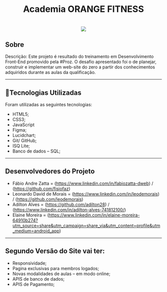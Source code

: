 
<h1 align="center">
    <p>Academia ORANGE FITNESS</p>
</h1>

<h1 align="center">
    <img src="https://github.com/leodemorais/projeto_academia/blob/master/assets/images/Imagem%20do%20projeto.png">
</h1>

## Sobre


Descrição: Este projeto é resultado do treinamento em Desenvolvimento Front-End promovido pela #Proz. O desafio apresentado foi o de planejar, construir e implementar um web-site do zero a partir dos conhecimentos adquiridos durante as aulas da qualificação.

--- 

## 📂Tecnologias Utilizadas

Foram utilizadas as seguintes tecnologias:

- HTML5;
- CSS3;
- JavaScript
- Figma;
- Lucidchart;
- Git/ GitHub;
- ISQ Lite;
- Banco de dados – SQL;
---

## Desenvolvedores do Projeto

- Fábio Andre Zatta = (https://www.linkedin.com/in/fabiozatta-dweb) / (https://github.com/fisiofaz)
- Leonardo David de Morais = (https://www.linkedin.com/in/leodemorais) / (https://github.com/leodemorais)
- Adilton Alves = (https://github.com/adilton28) / (https://www.linkedin.com/in/adilton-alves-741812100/)
- Elaine Moreira = (https://www.linkedin.com/in/elaine-moreira-64910b274?utm_source=share&utm_campaign=share_via&utm_content=profile&utm_medium=android_app)
---

## Segundo Versão do Site vai ter:

- Responsividade;
- Pagina exclusivas para membros logados;
- Novas modalidades de aulas – em modo online;
- APIS de banco de dados;
- APIS de Pagamento;

